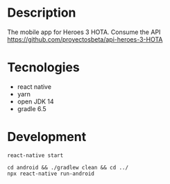 # Description

The mobile app for Heroes 3 HOTA.
Consume the API https://github.com/proyectosbeta/api-heroes-3-HOTA

# Tecnologies

- react native
- yarn
- open JDK 14
- gradle 6.5

# Development

```
react-native start
```

```
cd android && ./gradlew clean && cd ../
npx react-native run-android
```